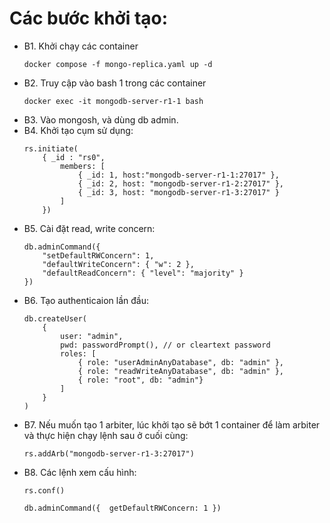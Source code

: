 # Các bước khởi tạo:

- B1. Khởi chạy các container  
    ```
    docker compose -f mongo-replica.yaml up -d
    ```
- B2. Truy cập vào bash 1 trong các container  
    ```
    docker exec -it mongodb-server-r1-1 bash
    ```
- B3. Vào mongosh, và dùng db admin.
- B4. Khởi tạo cụm sử dụng:  
    ```
    rs.initiate( 
        { _id : "rs0",
            members: [ 
                { _id: 1, host:"mongodb-server-r1-1:27017" },
                { _id: 2, host: "mongodb-server-r1-2:27017" },
                { _id: 3, host: "mongodb-server-r1-3:27017" } 
            ] 
        })
    ```
- B5. Cài đặt read, write concern: 
    ```
    db.adminCommand({ 
        "setDefaultRWConcern": 1,
        "defaultWriteConcern": { "w": 2 },
        "defaultReadConcern": { "level": "majority" } 
    })
    ```
- B6. Tạo authenticaion lần đầu:
    ```
    db.createUser(
        {
            user: "admin",
            pwd: passwordPrompt(), // or cleartext password
            roles: [
                { role: "userAdminAnyDatabase", db: "admin" },
                { role: "readWriteAnyDatabase", db: "admin" },
                { role: "root", db: "admin"}
            ]
        }
    )
    ```
- B7. Nếu muốn tạo 1 arbiter, lúc khởi tạo sẽ bớt 1 container để làm arbiter và thực hiện chạy lệnh sau ở cuối cùng:
    ```
    rs.addArb("mongodb-server-r1-3:27017")
    ```
- B8. Các lệnh xem cấu hình:
    ```
    rs.conf()
    ```
    ```
    db.adminCommand({  getDefaultRWConcern: 1 })
    ```